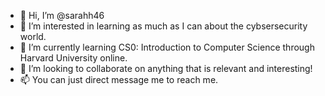 - 👋 Hi, I’m @sarahh46
- 👀 I’m interested in learning as much as I can about the cybsersecurity world.
- 🌱 I’m currently learning CS0: Introduction to Computer Science through Harvard University online.
- 💞️ I’m looking to collaborate on anything that is relevant and interesting!
- 📫 You can just direct message me to reach me.
